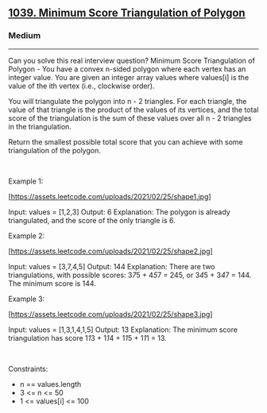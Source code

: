 <h2><a href="https://leetcode.com/problems/minimum-score-triangulation-of-polygon/">1039. Minimum Score Triangulation of Polygon</a></h2><h3>Medium</h3><hr>Can you solve this real interview question? Minimum Score Triangulation of Polygon - You have a convex n-sided polygon where each vertex has an integer value. You are given an integer array values where values[i] is the value of the ith vertex (i.e., clockwise order).

You will triangulate the polygon into n - 2 triangles. For each triangle, the value of that triangle is the product of the values of its vertices, and the total score of the triangulation is the sum of these values over all n - 2 triangles in the triangulation.

Return the smallest possible total score that you can achieve with some triangulation of the polygon.

 

Example 1:

[https://assets.leetcode.com/uploads/2021/02/25/shape1.jpg]


Input: values = [1,2,3]
Output: 6
Explanation: The polygon is already triangulated, and the score of the only triangle is 6.


Example 2:

[https://assets.leetcode.com/uploads/2021/02/25/shape2.jpg]


Input: values = [3,7,4,5]
Output: 144
Explanation: There are two triangulations, with possible scores: 3*7*5 + 4*5*7 = 245, or 3*4*5 + 3*4*7 = 144.
The minimum score is 144.


Example 3:

[https://assets.leetcode.com/uploads/2021/02/25/shape3.jpg]


Input: values = [1,3,1,4,1,5]
Output: 13
Explanation: The minimum score triangulation has score 1*1*3 + 1*1*4 + 1*1*5 + 1*1*1 = 13.


 

Constraints:

 * n == values.length
 * 3 <= n <= 50
 * 1 <= values[i] <= 100